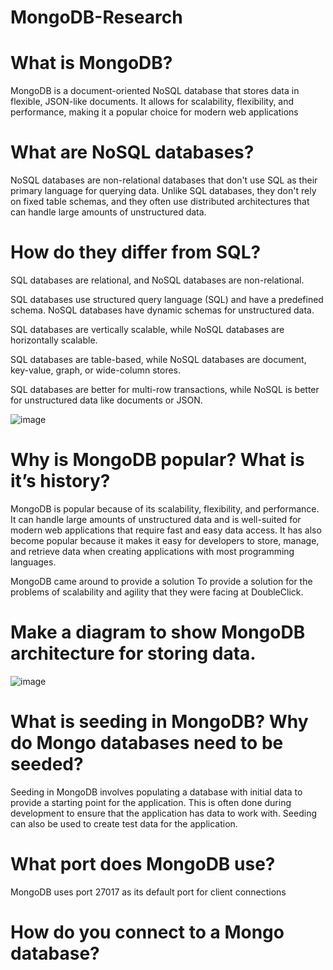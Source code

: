 # MongoDB-Research

# What is MongoDB?

MongoDB is a document-oriented NoSQL database that stores data in flexible, JSON-like documents. It allows for scalability, flexibility, and performance, making it a popular choice for modern web applications

# What are NoSQL databases?

NoSQL databases are non-relational databases that don't use SQL as their primary language for querying data. Unlike SQL databases, they don't rely on fixed table schemas, and they often use distributed architectures that can handle large amounts of unstructured data.

# How do they differ from SQL?

SQL databases are relational, and NoSQL databases are non-relational.

SQL databases use structured query language (SQL) and have a predefined schema. NoSQL databases have dynamic schemas for unstructured data.

SQL databases are vertically scalable, while NoSQL databases are horizontally scalable.

SQL databases are table-based, while NoSQL databases are document, key-value, graph, or wide-column stores.

SQL databases are better for multi-row transactions, while NoSQL is better for unstructured data like documents or JSON.

![image](https://user-images.githubusercontent.com/129381619/233048126-63dad132-a5f1-42c2-88bc-e6dadde39113.png)


# Why is MongoDB popular? What is it’s history?

MongoDB is popular because of its scalability, flexibility, and performance. It can handle large amounts of unstructured data and is well-suited for modern web applications that require fast and easy data access. It has also become popular because it makes it easy for developers to store, manage, and retrieve data when creating applications with most programming languages.

MongoDB came around to provide a solution To provide a solution for the problems of scalability and agility that they were facing at DoubleClick. 


# Make a diagram to show MongoDB architecture for storing data.

![image](https://user-images.githubusercontent.com/129381619/233048341-fe632deb-98d6-4eb9-b28e-7be2304b20f7.png)


# What is seeding in MongoDB? Why do Mongo databases need to be seeded?

Seeding in MongoDB involves populating a database with initial data to provide a starting point for the application. This is often done during development to ensure that the application has data to work with. Seeding can also be used to create test data for the application.

# What port does MongoDB use?

MongoDB uses port 27017 as its default port for client connections

# How do you connect to a Mongo database?

